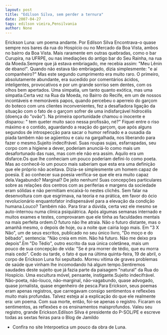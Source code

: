 ```yaml
---
layout: post
title: "Edilson Silva, sem perder a ternura"
date: 2007-04-27
tags: edilson vieira,Pensilvania
author: None
---
```

Erickson Luna: um poema andante.
Por Edilson Silva
Encontrava-o quase sempre nos bares da rua do Hospício ou no Mercado da Boa Vista, ambos no bairro da Boa Vista. Mais raramente em outras quebradas, como o bar Curupira, na UFRPE, ou nas imediações do antigo bar do Seu Rainha, na rua da Moeda.Sempre que já estava embriagado, me recebia assim: \"Meu Lênin de ébano!\". Quando não estava tão embriagado, dizia simplesmente: \"e aí companheiro?\"
Mas este segundo cumprimento era muito raro. O primeiro, absolutamente abundante, era sucedido por comentários ácidos, inteligentes, provocativos e por um grande sorriso sem dentes, com os olhos bem apertados. Uma simpatia, um tanto quanto exótica, mas uma simpatia.Certa vez na Rua da Moeda, no Bairro do Recife, em um de nossos incontáveis e memoráveis papos, quando percebeu o aperreio do garçom do boteco com uns clientes inconvenientes, fez a desafiadora ligação da situação com o fato de o garçom sofrer de uma indisfarçável hidrocélis (doença do \"ovão\"). Na primeira oportunidade chamou o inocente e disparou: \" tem queter muito saco nessa profissão, né?\" Fiquei entre o riso máximo e o contido, aguardando a reação do garçom, que após alguns segundos de introspecção para sacar o humor refinado e a ousadia da piada também não se agüentou e caiu na gargalhada, nos liberando para fazer o mesmo.Sujeito indecifrável. Suas roupas sujas, esfarrapadas, seu corpo com a higiene a dever, poderiam anunciá-lo como mais um desafortunado das ruas, mas com ele não era assim. Aquilo era um disfarce.Os que lhe conheciam um pouco poderiam defini-lo como poeta. Mas ao conhecê-lo um pouco mais saberiam que esta era uma definição que ele próprio não aceitava. Dizia-se simplesmente um homem capaz de poesia. E ao conhecer sua poesia verifica-se que ele era muito capaz dela.Vagabundo? Marginal? De jeito nenhum! Suas concepções particulares sobre as relações dos centros com as periferias e margens da sociedade eram sólidas e não permitiam encaixá-lo nestes clichês. Sem falar na desenvoltura com que esgrimava, na teoria e na prática, em favor do ócio revolucionário enquantofator indispensável para a elevação da condição humana.Louco? Também não. Para tirar a dúvida, certa vez ele mesmo se auto-internou numa clínica psiquiátrica. Após algumas semanas internado e muitos exames e testes, comprovaram que ele tinha as faculdades mentais na mais perfeita ordem.O futuro não lhe atraia. Não o futuro distante, mas o amanhã mesmo, o depois de hoje, ou a noite que cairia logo mais. Em \"3 X Não\", um de seus escritos, publicado no seu único livro, \"Do moço e do bêbado\", sentencia: \"Não creia em mim. Não há futuro. Não me deixo pra depois\".Em \"Do Tédio\", outro escrito da sua única coletânea, mais um pouco de sua concepção de vida: \"Se é pra morrer de tédio, que eu morra mais cedo\". Cedo ou tarde, o fato é que na última quinta-feira, 19 de abril, o corpo de Erickson Luna foi sepultado. Morreu vítima de graves problemas de saúde que vinham lhe incomodando há algum tempo.Sentiremos saudades deste sujeito que já fazia parte da paisagem \"natural\" da Rua do Hospício. Uma escultura móvel, pensante, instigante.Sujeito indecifrável. Não-poeta, não-louco, não-marginal, não-vagabundo, quase advogado, quase jornalista, quase engenheiro de pesca.Para Erickson, seus poemas eram apenas registros, que carregavam consigo sentimentos e reflexões muito mais profundas. Talvez esteja aí a explicação do que ele realmente era: um poema. Com sua morte, então, foi-se apenas o registro. Ficaram os sentimentos, as reflexões e os ensinamentos maisprofundos. Valeu seu registro, grande Erickson.Edilson Silva é presidente do P-SOL/PE e escreve todas as sextas feiras para o Blog de Jamildo
* Confira no site Interpoetica um pouco da obra de Luna. 